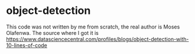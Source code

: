 # object-detection
This code was not written by me from scratch, the real author is Moses Olafenwa.  The source where I got it is https://www.datasciencecentral.com/profiles/blogs/object-detection-with-10-lines-of-code
